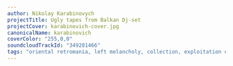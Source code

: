 ```yaml
---
author: Nikolay Karabinovych
projectTitle: Ugly tapes from Balkan Dj-set
projectCover: karabinovich-cover.jpg
canonicalName: karabinovich
coverColor: "255,0,0"
soundcloudTrackId: "349281466"
tags: "oriental retromania, left melancholy, collection, exploitation of hidden motivation"
---
```

